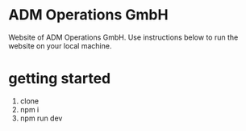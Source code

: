 # ADM Operations GmbH

Website of ADM Operations GmbH. Use instructions below to run the website on your local machine.

# getting started

1. clone
2. npm i
3. npm run dev
